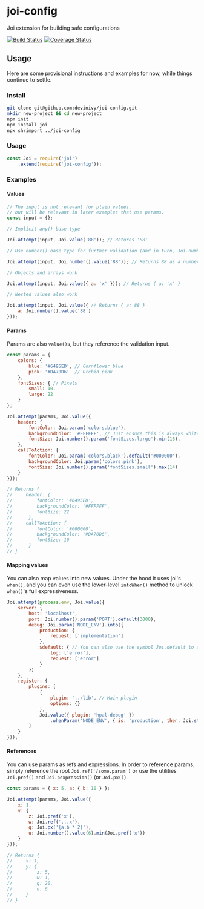 # joi-config
Joi extension for building safe configurations

[![Build Status](https://travis-ci.org/devinivy/joi-config.svg?branch=master)](https://travis-ci.org/devinivy/joi-config) [![Coverage Status](https://coveralls.io/repos/devinivy/joi-config/badge.svg?branch=master&service=github)](https://coveralls.io/github/devinivy/joi-config?branch=master)

## Usage
Here are some provisional instructions and examples for now, while things continue to settle.

### Install

```sh
git clone git@github.com:devinivy/joi-config.git
mkdir new-project && cd new-project
npm init
npm install joi
npx shrimport ../joi-config
```

### Usage

```js
const Joi = require('joi')
    .extend(require('joi-config'));
```

### Examples

#### Values

```js
// The input is not relevant for plain values,
// but will be relevant in later examples that use params.
const input = {};

// Implicit any() base type

Joi.attempt(input, Joi.value('88')); // Returns '88'

// Use number() base type for further validation (and in turn, Joi.number()'s type coercion)

Joi.attempt(input, Joi.number().value('88')); // Returns 88 as a number

// Objects and arrays work

Joi.attempt(input, Joi.value({ a: 'x' })); // Returns { a: 'x' }

// Nested values also work

Joi.attempt(input, Joi.value({ // Returns { a: 88 }
    a: Joi.number().value('88')
}));
```

#### Params

Params are also `value()`s, but they reference the validation input.

```js
const params = {
    colors: {
        blue: '#6495ED', // Cornflower blue
        pink: '#DA70D6'  // Orchid pink
    },
    fontSizes: { // Pixels
        small: 10,
        large: 22
    }
};

Joi.attempt(params, Joi.value({
    header: {
        fontColor: Joi.param('colors.blue'),
        backgroundColor: '#FFFFFF', // Just ensure this is always white
        fontSize: Joi.number().param('fontSizes.large').min(16),
    },
    callToAction: {
        fontColor: Joi.param('colors.black').default('#000000'),
        backgroundColor: Joi.param('colors.pink'),
        fontSize: Joi.number().param('fontSizes.small').max(14)
    }
}));

// Returns {
//     header: {
//         fontColor: '#6495ED',
//         backgroundColor: '#FFFFFF',
//         fontSize: 22
//      },
//     callToAction: {
//         fontColor: '#000000',
//         backgroundColor: '#DA70D6',
//         fontSize: 10
//      }
// }
```

#### Mapping values

You can also map values into new values. Under the hood it uses joi's `when()`,
and you can even use the lower-level `intoWhen()` method to unlock `when()`'s full expressiveness.

```js
Joi.attempt(process.env, Joi.value({
    server: {
        host: 'localhost',
        port: Joi.number().param('PORT').default(3000),
        debug: Joi.param('NODE_ENV').into({
            production: {
                request: ['implementation']
            },
            $default: { // You can also use the symbol Joi.default to avoid key conflicts
                log: ['error'],
                request: ['error']
            }
        })
    },
    register: {
        plugins: [
            {
                plugin: '../lib', // Main plugin
                options: {}
            },
            Joi.value({ plugin: 'hpal-debug' })
                .whenParam('NODE_ENV', { is: 'production', then: Joi.strip() })
        ]
    }
}));
```

#### References

You can use params as refs and expressions.  In order to reference params, simply reference the root `Joi.ref('/some.param')` or use the utilities `Joi.pref()` and `Joi.pexpression()` (or `Joi.px()`).

```js
const params = { x: 5, a: { b: 10 } };

Joi.attempt(params, Joi.value({
    x: 1,
    y: {
        z: Joi.pref('x'),
        w: Joi.ref('...x'),
        q: Joi.px('{a.b * 2}'),
        u: Joi.number().value(6).min(Joi.pref('x'))
    }
}));

// Returns {
//     x: 1,
//     y: {
//         z: 5,
//         w: 1,
//         q: 20,
//         u: 6
//     }
// }
```
